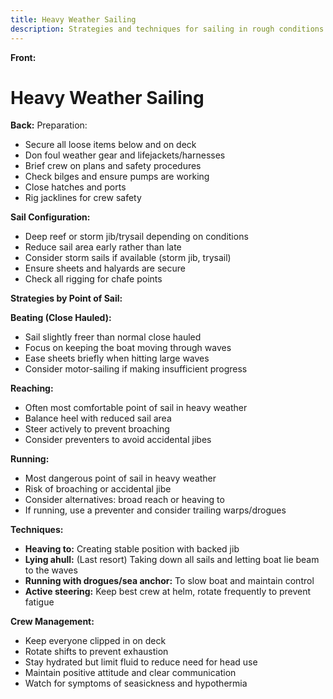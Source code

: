 ```yaml
---
title: Heavy Weather Sailing
description: Strategies and techniques for sailing in rough conditions
---
```


**Front:**
# Heavy Weather Sailing

**Back:**
Preparation:
- Secure all loose items below and on deck
- Don foul weather gear and lifejackets/harnesses
- Brief crew on plans and safety procedures
- Check bilges and ensure pumps are working
- Close hatches and ports
- Rig jacklines for crew safety

**Sail Configuration:**
- Deep reef or storm jib/trysail depending on conditions
- Reduce sail area early rather than late
- Consider storm sails if available (storm jib, trysail)
- Ensure sheets and halyards are secure
- Check all rigging for chafe points

**Strategies by Point of Sail:**

**Beating (Close Hauled):**
- Sail slightly freer than normal close hauled
- Focus on keeping the boat moving through waves
- Ease sheets briefly when hitting large waves
- Consider motor-sailing if making insufficient progress

**Reaching:**
- Often most comfortable point of sail in heavy weather
- Balance heel with reduced sail area
- Steer actively to prevent broaching
- Consider preventers to avoid accidental jibes

**Running:**
- Most dangerous point of sail in heavy weather
- Risk of broaching or accidental jibe
- Consider alternatives: broad reach or heaving to
- If running, use a preventer and consider trailing warps/drogues

**Techniques:**
- **Heaving to:** Creating stable position with backed jib
- **Lying ahull:** (Last resort) Taking down all sails and letting boat lie beam to the waves
- **Running with drogues/sea anchor:** To slow boat and maintain control
- **Active steering:** Keep best crew at helm, rotate frequently to prevent fatigue

**Crew Management:**
- Keep everyone clipped in on deck
- Rotate shifts to prevent exhaustion
- Stay hydrated but limit fluid to reduce need for head use
- Maintain positive attitude and clear communication
- Watch for symptoms of seasickness and hypothermia 